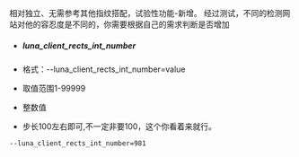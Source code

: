 
相对独立、无需参考其他指纹搭配，试验性功能-新增。
经过测试，不同的检测网站对他的容忍度是不同的，你需要根据自己的需求判断是否增加



- ##### luna_client_rects_int_number

- 格式：--luna_client_rects_int_number=value

- 取值范围1-99999

- 整数值

- 步长100左右即可,不一定非要100，这个你看着来就行。

```
--luna_client_rects_int_number=981
```



 

